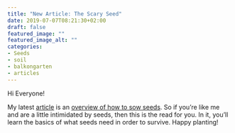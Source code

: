 ```yaml
---
title: "New Article: The Scary Seed"
date: 2019-07-07T08:21:30+02:00
draft: false
featured_image: ""
featured_image_alt: ""
categories:
- Seeds
- soil
- balkongarten
- articles
---
```

Hi Everyone!

My latest [article](https://hereisthedill.com/articles) is an [overview of how to sow seeds](https://hereisthedill.com/articles/seeds/). So if you’re like me and are a little intimidated by seeds, then this is the read for you. In it, you’ll learn the basics of what seeds need in order to survive. Happy planting!
